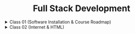  <div align="center">
<h1>Full Stack Development</h1>
</div>

<details>
<summary>Class 01 (Software Installation & Course Roadmap)</summary>

## Class 01 Topics:    
- Course Roadmap and Guideline
- Software Installation(Node.js & VS Code)

</details>

<details>
<summary>Class 02 (Internet & HTML)</summary>
   
## Class 02 Topics:
    
- Basic Knowledge about Internet
- Difference between HTML , CSS and JavaScript
- Metadata, Attributes
- Elements
- HTML Tags
    
### Difference between HTML , CSS and JavaScript
    
- **HTML (HyperText Markup Language)**: Structures the content on a webpage. Think of it as the building blocks, like headings, paragraphs, and lists.
- **CSS (Cascading Style Sheets)**: Styles the content created by HTML. It controls the look and feel, such as colors, fonts, and layout.
- **JavaScript**: Adds interactivity and functionality to a webpage. It allows you to create dynamic effects like animations, form validations, and interactive elements.
    
**In Short**:
- HTML builds the structure,
- CSS designs the appearance,
- JavaScript makes it interactive.
    
### 1. `<!DOCTYPE html>`
    
    This line declares the document type. It tells the browser that this is an HTML5 document. It ensures that the webpage is rendered in the standard way across different browsers.
    
### 2. `<html lang="en">`
    
    This tag starts the HTML document. The `lang="en"` attribute specifies that the language of the content in this document is English. This is helpful for search engines and browsers in understanding the language used on the page.
    
### 3. `<head>`
    
    The `<head>` section contains metadata and information about the document that isn’t directly displayed on the page. This includes the page title, character encoding, viewport settings, and more.
    
### 4. `<meta charset="UTF-8">`
    
    This meta tag defines the character encoding for the document as UTF-8. UTF-8 is a standard character encoding that supports almost all characters from all languages, ensuring that the text on your webpage displays correctly.
    
### 5. `<meta name="viewport" content="width=device-width, initial-scale=1.0">`
    
    This tag controls the layout on mobile browsers. It ensures that the webpage is displayed correctly on different devices by setting the viewport width to match the device's width and scaling the page initially at 100% (no zoom).
    
### 6. `<title>Project</title>`
    
    This tag sets the title of the webpage, which appears in the browser tab. In this case, the title is "Project."
    
### 7. `<body>`
    
    The `<body>` tag contains all the content that will be displayed on the webpage, such as text, images, and other elements. Currently, the body is empty, meaning no content will be shown on the page.
    
### 8. `</body>`
    
    This tag closes the body section.
    
### 9. `</html>`
    
    This tag closes the entire HTML document.
    
### **Metadata**

- **Definition**: Metadata is data about data. In the context of a webpage, metadata provides information about the HTML document that isn't displayed directly on the page but is essential for the browser, search engines, and other systems.
    - **Examples in HTML**:
        - `<meta charset="UTF-8">`: Specifies the character encoding.
        - `<meta name="viewport" content="width=device-width, initial-scale=1.0">`: Provides instructions for responsive design.
        - `<title>Tumpa</title>`: Defines the title of the page that appears in the browser tab.
- **Purpose**: Metadata helps browsers display content correctly, assists search engines in indexing pages, and provides information that can be used by other tools and systems.
    
### **Attribute**
    
- **Definition**: An attribute in HTML is a modifier of an HTML element. It provides additional information about an element and usually comes in name-value pairs.
    - **Structure**: An attribute is written within the opening tag of an element.
        - **Example**: In `<html lang="en">`, `lang` is the attribute name, and `"en"` is the attribute value.
    - **Common Attributes**:
        - `id`: Uniquely identifies an element.
        - `class`: Assigns one or more class names to an element for styling or scripting.
        - `src`: Specifies the source of an image in an `<img>` tag.
        - `href`: Specifies the URL in an anchor `<a>` tag.
    
**In Short:**
    
- **Metadata** provides essential information about a webpage that is not visible to users.
- **Attributes** modify HTML elements by adding extra information or defining specific characteristics.
    
### Element
    
    An HTML element is a building block of a webpage, consisting of a start tag, content, and an end tag. Elements define the structure and content of a webpage.
    
### Example:
    
    ```html
    <p>This is a paragraph.</p>
    
    ```
    
- **Start Tag (`<p>`)**: Indicates the beginning of the element.
- **Content (`This is a paragraph.`)**: The text or other elements contained within the tags.
- **End Tag (`</p>`)**: Indicates the end of the element.
    
#### Key Points:
    
- Elements can also contain other elements, creating a nested structure.
- Some elements are self-closing, like `<img />` for images.
    
    ### Example of Different Elements:
    
    - **Heading**: `<h1>Title</h1>`
    - **Paragraph**: `<p>Text</p>`
    - **Link**: `<a href="<https://example.com>">Click here</a>`
    - **Image**: `<img src="image.jpg" alt="Description" />`
    
    Each element serves a specific purpose in creating the content, layout, and functionality of a webpage.
    
### HTML Tags
    
### 1. **Paragraph Tag (`<p>`)**
    
- **Description**: The `<p>` tag is used to define a paragraph in HTML. It groups together text into blocks, making the content easier to read and understand.
    - **Example**: `<p>This is a paragraph of text.</p>`
    
### 2. **Comment Out Tag (`<!-- -->`)**
    
- **Description**: Comments are used to add notes or explanations within your HTML code without them being displayed on the webpage. Comments are ignored by the browser.
    - **Example**: `<!-- This is a comment that won't appear on the webpage -->`
    
### 3. **HTML Attribute**
    
- **Description**: Attributes provide additional information about HTML elements. They usually appear within the opening tag and consist of a name and a value.
    - **Example**: In `<a href="<https://example.com>">Link</a>`, `href` is an attribute that specifies the URL the link points to.
    
### 4. **Heading Tag (`<h1>` to `<h6>`)**
    
- **Description**: Heading tags define headings or titles on a webpage. There are six levels of headings, from `<h1>` (most important) to `<h6>` (least important).
    - **Example**:
        - `<h1>Main Title</h1>`
        - `<h2>Subheading</h2>`
    
### 5. **Case Sensitivity in HTML**
    
- **Description**: HTML is not case-sensitive, which means you can write tags, attributes, and values in uppercase, lowercase, or a mix. However, it is good practice to write in lowercase for consistency.
    - **Example**: `<P>` and `<p>` are both valid, but `<p>` is preferred.
    
### 6. **Anchor Tag Types (`<a>`)**
    
- **Description**: The `<a>` tag is used to create hyperlinks. There are two main types:
        - **Internal Links**: Link to another page within the same website.
        - **External Links**: Link to a page on a different website.
    - **Example**:
        - Internal: `<a href="about.html">About Us</a>`
        - External: `<a href="<https://example.com>">Visit Example</a>`
    
### 7. **Relative URL**
    
- **Description**: A relative URL is a link that points to a file or page within the same website. It doesn’t include the full website address (domain name).
    - **Example**: `href="about.html"` assumes the "about.html" file is in the same directory as the current page.
    
### 8. **Absolute URL**
    
- **Description**: An absolute URL is a full web address that includes the domain name, pointing to a specific page or file on the internet.
    - **Example**: `href="<https://example.com/about.html>"`
    
### 9. **Break Tag (`<br>`)**
    
- **Description**: The `<br>` tag creates a line break, which moves the content following it to the next line. It’s often used to separate lines of text within a paragraph.
    - **Example**:
        
        ```html
        one.<br>
        two.
        
        ```
### 10. **Preformatted Text Tag (`<pre>`)**
    
- **Description**: The `<pre>` tag preserves both spaces and line breaks in the text, displaying it exactly as written in the HTML code. It’s useful for showing code or text where formatting matters.
    - **Example**:
        
        ```html
        <pre>
        This is
        Life     .
        </pre>
        
        ```
### 11. **Bold Tag (`<b>`)**
    
- **Description**: The `<b>` tag makes text bold, which can be used to emphasize words or phrases.
    - **Example**: `<b>This text is bold.</b>`
    
### 12. **Italic Tag (`<i>`)**
    
- **Description**: The `<i>` tag makes text italic, often used for emphasis or to denote titles of works.
    - **Example**: `<i>This text is italic.</i>`
    
### 13. **Underline Tag (`<u>`)**
    
- **Description**: The `<u>` tag underlines text. Underlined text can be used for emphasis, though it’s less common due to underlines being associated with links.
    - **Example**: `<u>This text is underlined.</u>`
    
### 14. **Big Tag (`<big>`)**
    
- **Description**: The `<big>` tag increases the size of the text slightly above the normal size.
    - **Example**: `<big>This text is slightly bigger.</big>`
    
### 15. **Small Tag (`<small>`)**
    
- **Description**: The `<small>` tag reduces the size of the text slightly below the normal size. It’s often used for fine print or disclaimers.
    - **Example**: `<small>This text is slightly smaller.</small>`
    
### 16. **Horizontal Rule Tag (`<hr>`)**
    
- **Description**: The `<hr>` tag creates a horizontal line across the webpage, often used to separate sections of content.
    - **Example**: `<hr>` creates a line.
    
### 17. **Subscript Tag (`<sub>`)**
    
- **Description**: The `<sub>` tag is used to display text as subscript, which appears slightly below the normal text line. It’s commonly used in chemical formulas or mathematical expressions.
    - **Example**: `H<sub>2</sub>O` displays as H₂O.
    
### 18. **Superscript Tag (`<sup>`)**
    
- **Description**: The `<sup>` tag is used to display text as superscript, which appears slightly above the normal text line. It’s often used for exponents or footnotes.
    - **Example**: `E = mc<sup>2</sup>` displays as E = mc².
    
### **Ordered List (`<ol>`)**
    
- **Description**: The `<ol>` tag is used to create an ordered list, where each item is numbered. This is useful when you want to present items in a specific sequence.
    - **Example**:
        
        ```html
        <ol>
            <li>First item</li>
            <li>Second item</li>
            <li>Third item</li>
        </ol>
        
        ```   
        - This will display:
            1. First item
            2. Second item
            3. Third item
    
### **Unordered List (`<ul>`)**
    
- **Description**: The `<ul>` tag is used to create an unordered list, where each item is marked with a bullet point. This is suitable for lists where the order of items doesn’t matter.
    - **Example**:
        
        ```html
        <ul>
            <li>Item one</li>
            <li>Item two</li>
            <li>Item three</li>
        </ul>
        
        ```
        - This will display:
            - Item one
            - Item two
            - Item three
    
### **List Item (`<li>`)**
    
- **Description**: The `<li>` tag is used to define each item within both ordered (`<ol>`) and unordered (`<ul>`) lists. It represents an individual list item.
    - **Example**:
        
        ```html
        <ul>
            <li>Apple</li>
            <li>Banana</li>
            <li>Cherry</li>
        </ul>
        
        ```
        - This will display:
            - Apple
            - Banana
            - Cherry
    
### **Table (`<table>`)**
    
- **Description**: The `<table>` tag is used to create a table in HTML, which allows you to organize data into rows and columns.
    - **Example**:
        
        ```html
        <table>
            <tr>
                <td>Row 1, Cell 1</td>
                <td>Row 1, Cell 2</td>
            </tr>
            <tr>
                <td>Row 2, Cell 1</td>
                <td>Row 2, Cell 2</td>
            </tr>
        </table>
        
        ``` 
        - This will display a table with two rows and two columns.
    
### **Table Row (`<tr>`)**
    
- **Description**: The `<tr>` tag is used to define a row in a table. Each row is a horizontal line of cells in the table.
    - **Example**:
        
        ```html
        <tr>
            <td>Cell 1</td>
            <td>Cell 2</td>
        </tr>
        
        ```
        
        - This defines a single row with two cells.
    
### **Table Data (`<td>`)**
    
- **Description**: The `<td>` tag is used to define a cell within a table row. Each `<td>` represents a single piece of data within the row.
    - **Example**:
        
        ```html
        <td>Data</td>
        
        ```  
        - This defines one cell in a table that contains the word "Data."
    
### **Ordered List with Starting Number (`<ol start="5">`)**
    
- **Description**: The `start` attribute within an `<ol>` tag allows you to set the starting number of the list items. Instead of starting from 1, the list can start from any number you specify.
    - **Example**:
        
        ```html
        <ol start="5">
            <li>First item</li>
            <li>Second item</li>
        </ol>
        
        ```  
        - This will display:
        5. First item
        6. Second item
    
    **In Short:**
    
    - **`<ol>`**: Creates an ordered (numbered) list.
    - **`<ul>`**: Creates an unordered (bulleted) list.
    - **`<li>`**: Defines each item within the list.
    - **`<table>`**: Creates a table to organize data into rows and columns.
    - **`<tr>`**: Defines a row in a table.
    - **`<td>`**: Defines a cell within a table row.
    - **`<ol start="5">`**: Starts an ordered list at a specific number, such as 5.
    
    These elements are essential for organizing content on a webpage, whether you're listing items, creating tables, or customizing list numbering.
    
## Assignment: Solve the 5 given problems

</details>